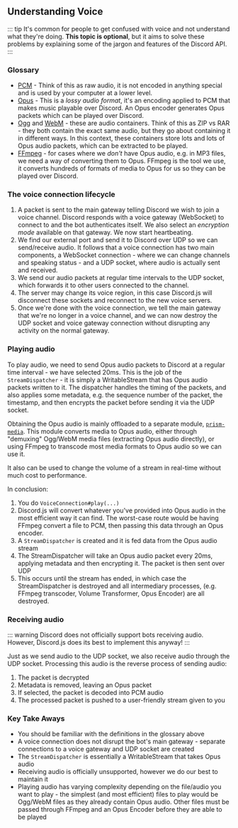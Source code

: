 ## Understanding Voice

::: tip
It's common for people to get confused with voice and not understand what they're doing. **This topic is optional**, but it aims to solve these problems by explaining some of the jargon and features of the Discord API.
:::

### Glossary
- [PCM](https://en.wikipedia.org/wiki/Pulse-code_modulation) - Think of this as raw audio, it is not encoded in anything special and is used by your computer at a lower level.
- [Opus](https://en.wikipedia.org/wiki/Opus_(audio_format)) - This is a _lossy audio format_, it's an encoding applied to PCM that makes music playable over Discord. An Opus encoder generates Opus packets which can be played over Discord.
- [Ogg](https://en.wikipedia.org/wiki/Ogg) and [WebM](https://en.wikipedia.org/wiki/WebM) - these are audio containers. Think of this as ZIP vs RAR - they both contain the exact same audio, but they go about containing it in different ways. In this context, these containers store lots and lots of Opus audio packets, which can be extracted to be played.
- [FFmpeg](https://ffmpeg.org/) - for cases where we _don't_ have Opus audio, e.g. in MP3 files, we need a way of converting them to Opus. FFmpeg is the tool we use, it converts hundreds of formats of media to Opus for us so they can be played over Discord.

### The voice connection lifecycle
1. A packet is sent to the main gateway telling Discord we wish to join a voice channel. Discord responds with a voice gateway (WebSocket) to connect to and the bot authenticates itself. We also select an _encryption mode_ available on that gateway. We now start heartbeating.
2. We find our external port and send it to Discord over UDP so we can send/receive audio. It follows that a voice connection has two main components, a WebSocket connection - where we can change channels and speaking status - and a UDP socket, where audio is actually sent and received.
3. We send our audio packets at regular time intervals to the UDP socket, which forwards it to other users connected to the channel.
4. The server may change its voice region, in this case Discord.js will disconnect these sockets and reconnect to the new voice servers.
5. Once we're done with the voice connection, we tell the main gateway that we're no longer in a voice channel, and we can now destroy the UDP socket and voice gateway connection without disrupting any activity on the normal gateway.

### Playing audio

To play audio, we need to send Opus audio packets to Discord at a regular time interval - we have selected 20ms. This is the job of the `StreamDispatcher` - it is simply a WritableStream that has Opus audio packets written to it. The dispatcher handles the timing of the packets, and also applies some metadata, e.g. the sequence number of the packet, the timestamp, and then encrypts the packet before sending it via the UDP socket.

Obtaining the Opus audio is mainly offloaded to a separate module, [`prism-media`](https://github.com/amishshah/prism-media). This module converts media to Opus audio, either through "demuxing" Ogg/WebM media files (extracting Opus audio directly), or using FFmpeg to transcode most media formats to Opus audio so we can use it.

It also can be used to change the volume of a stream in real-time without much cost to performance.

In conclusion:

1. You do `VoiceConnection#play(...)`
2. Discord.js will convert whatever you've provided into Opus audio in the most efficient way it can find. The worst-case route would be having FFmpeg convert a file to PCM, then passing this data through an Opus encoder.
3. A `StreamDispatcher` is created and it is fed data from the Opus audio stream
4. The StreamDispatcher will take an Opus audio packet every 20ms, applying metadata and then encrypting it. The packet is then sent over UDP
5. This occurs until the stream has ended, in which case the StreamDispatcher is destroyed and all intermediary processes, (e.g. FFmpeg transcoder, Volume Transformer, Opus Encoder) are all destroyed.

### Receiving audio

::: warning
Discord does not officially support bots receiving audio. However, Discord.js does its best to implement this anyway! 
:::

Just as we send audio to the UDP socket, we also receive audio through the UDP socket. Processing this audio is the reverse process of sending audio:

1. The packet is decrypted
2. Metadata is removed, leaving an Opus packet
3. If selected, the packet is decoded into PCM audio
4. The processed packet is pushed to a user-friendly stream given to you

### Key Take Aways

- You should be familiar with the definitions in the glossary above
- A voice connection does not disrupt the bot's main gateway - separate connections to a voice gateway and UDP socket are created
- The `StreamDispatcher` is essentially a WritableStream that takes Opus audio
- Receiving audio is officially unsupported, however we do our best to maintain it
- Playing audio has varying complexity depending on the file/audio you want to play - the simplest (and most efficient) files to play would be Ogg/WebM files as they already contain Opus audio. Other files must be passed through FFmpeg and an Opus Encoder before they are able to be played
